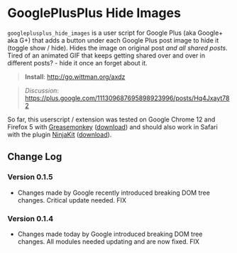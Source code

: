 # GooglePlusPlus Hide Images

`googleplusplus_hide_images` is a user script for Google Plus (aka Google+ aka G+) that adds a button under each Google Plus post image to hide it (toggle show / hide). Hides the image on original post *and all shared posts*. Tired of an animated GIF that keeps getting shared over and over in different posts? - hide it once an forget about it.

> **Install**: <http://go.wittman.org/axdz>

> _Discussion_: <https://plus.google.com/111309687695898923996/posts/Hq4Jxayt782>

So far, this userscript / extension was tested on Google Chrome 12 and Firefox 5 with [Greasemonkey](http://www.greasespot.net/) ([download](https://addons.mozilla.org/firefox/748/)) and should also work in Safari with the plugin [NinjaKit](http://d.hatena.ne.jp/os0x/20100612/1276330696) ([download](http://ss-o.net/safari/extension/NinjaKit.safariextz)).

## Change Log

### Version 0.1.5

- Changes made by Google recently introduced breaking DOM tree changes. Critical update needed. FIX

### Version 0.1.4

- Changes made today by Google introduced breaking DOM tree changes. All modules needed updating and are now fixed. FIX
